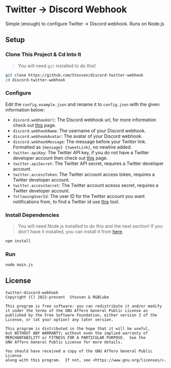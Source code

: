 # Twitter -> Discord Webhook
Simple (enough) to configure Twitter -> Discord webhook. Runs on Node.js

## Setup

### Clone This Project & Cd Into It
> You will need `git` installed to do this!

```sh
git clone https://github.com/Stovven/discord-twitter-webhook
cd discord-twitter-webhook
```

### Configure
Edit the `config.example.json` and rename it to `config.json` with the given information below:

* `discord.webhookUrl`: The Discord webhook url, for more information check out [this](https://support.discord.com/hc/en-us/articles/228383668-Intro-to-Webhooks) page.
* `discord.webhookName`: The username of your Discord webhook.
* `discord.webhookAvatar`: The avatar of your Discord webhook.
* `discord.webhookMessage`: The message before your Twitter link. Formatted as `{message} {tweetLink}`, no newline added.
* `twitter.apiKey`: The Twitter API key, if you do not have a Twitter developer account then check out [this](https://developer.twitter.com/en) page.
* `twitter.apiSecret`: The Twitter API secret, requires a Twitter developer account.
* `twitter.accessToken`: The Twitter account access token, requires a Twitter developer account.
* `twitter.accessSecret`: The Twitter account acesss secret, requires a Twitter developer account.
* `followingUserId`: The user ID for the Twitter account you want notifications from, to find a Twitter id use [this](https://tweeterid.com/) tool.

### Install Dependencies
> You will need Node.js installed to do this and the next section! If you don't have it installed, you can install it from [here](https://nodejs.org/en/).

```sh
npm install
```

### Run

```sh
node main.js
```

## License

```
twitter-discord-webhook
Copyright (C) 2022-present  Stovven & RGBCube

This program is free software: you can redistribute it and/or modify
it under the terms of the GNU Affero General Public License as
published by the Free Software Foundation, either version 3 of the
License, or (at your option) any later version.

This program is distributed in the hope that it will be useful,
but WITHOUT ANY WARRANTY; without even the implied warranty of
MERCHANTABILITY or FITNESS FOR A PARTICULAR PURPOSE.  See the
GNU Affero General Public License for more details.

You should have received a copy of the GNU Affero General Public License
along with this program.  If not, see <https://www.gnu.org/licenses/>.
```
